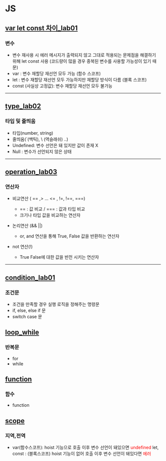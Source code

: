 # JS

## [var let const 차이_lab01](https://github.com/100SeongJun/JS/blob/main/step02_data/variable_lab01.html)
### 변수
- 변수 재사용 시 에러 메시지가 출력되지 않고 그대로 적용되는 문제점을 해결하기 위해 let const 사용 
(코드량이 많을 경우 중복된 변수를 사용할 가능성이 있기 때문)
- var : 변수 재할당 재선언 모두 가능 (함수 스코프)
- let : 변수 재할당 재선언 모두 가능하지만 재할당 방식이 다름 (블록 스코프)
- const (사실상 고정값): 변수 재할당 재선언 모두 불가능 
---

## [type_lab02](https://github.com/100SeongJun/JS/blob/main/step02_data/type_lab02.html)
### 타입 및 줄띄움
- 타입(number, string)
- 줄띄움(`(백틱), \ (역슬래쉬) ..)
- Undefined: 변수 선언은 돼 있지만 값이 존재 X
- Null : 변수가 선언되지 않은 상태
--- 
## [operation_lab03](https://github.com/100SeongJun/JS/blob/main/step02_data/operator_lab03.html)
### 연산자 
- 비교연산 ( == ,> ... <= , !=, !==, ===)
    - == : 값 비교 / === : 값과 타입 비교
    - 크기나 타입 값을 비교하는 연산자

- 논리연산 (&& ||)
    - or, and 연산을 통해 True, False 값을 반환하는 연산자

- not 연산(!)
    - True False에 대한 값을 반전 시키는 연산자
---
## [condition_lab01](https://github.com/100SeongJun/JS/blob/main/step03_control_flow/condition_lab01.html)
### 조건문
- 조건을 만족할 경우 실행 로직을 정해주는 명령문
- if, else, else if 문 
- switch case 문

## [loop_while](https://github.com/100SeongJun/JS/blob/main/step03_control_flow/loop_lab02.html)
### 반복문
- for 
- while

## [function](https://github.com/100SeongJun/JS/blob/main/step04_function/function_lab01.html)
### 함수
- function

## [scope](https://github.com/100SeongJun/JS/blob/main/step04_function/scope_lab02.html)
### 지역,전역

- var(함수스코프): hoist 기능으로 호출 이후 변수 선언이 돼있으면 <span style="color:red">undefined</span>
 let, const : (블록스코프) hoist 기능이 없어 호출 이후 변수 선언이 돼있다면 <span style="color:red">에러</span>

